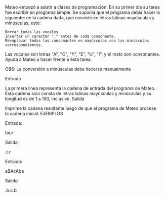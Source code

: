 Mateo empezó a asistir a clases de programación. En su primer día su tarea fue escribir un programa simple. Se suponía que el programa debía hacer lo siguiente: en la cadena dada, que consiste en letras latinas mayúsculas y minúsculas, esto: 

    Borrar todas las vocales
    Insertar un caracter "." antes de cada consonante.
    Reemplazar todas las consonantes en mayúsculas con las minúsculas correspondientes.

Las vocales son letras "A", "O", "Y", "E", "U", "I", y el resto son consonantes. Ayuda a Mateo a hacer frente a ésta tarea. 

OBS: La conversión a minúsculas debe hacerse manualmente



Entrada

La primera línea representa la cadena de entrada del programa de Mateo. Ésta cadena solo consta de letras latinas mayúsculas y minúsculas y su longitud es de 1 a 100, inclusive.
Salida

Imprime la cadena resultante luego de que el programa de Mateo procese la cadena inicial.
EJEMPLOS

Entrada:

tour

Salida:

.t.r

Entrada:

aBAcAba

Salida:

.b.c.b